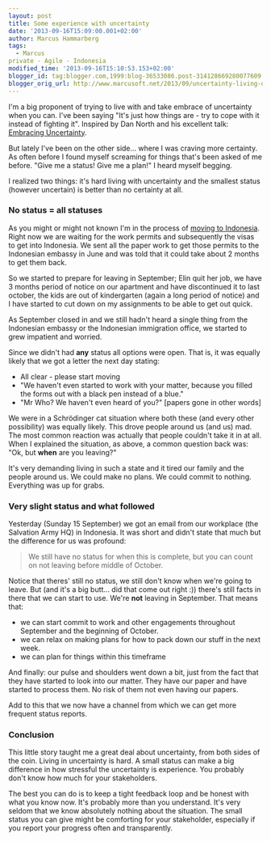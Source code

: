 ```yaml
---
layout: post
title: Some experience with uncertainty
date: '2013-09-16T15:09:00.001+02:00'
author: Marcus Hammarberg
tags:
  - Marcus
private - Agile - Indonesia
modified_time: '2013-09-16T15:10:53.153+02:00'
blogger_id: tag:blogger.com,1999:blog-36533086.post-314128669280077609
blogger_orig_url: http://www.marcusoft.net/2013/09/uncertainty-living-on-other-side-of-it.html
---
```



<div dir="ltr" style="text-align: left;" trbidi="on">

I'm a big proponent of trying to live with and take embrace of
uncertainty when you can. I've been saying "It's just how things are -
try to cope with it instead of fighting it". Inspired by Dan North and
his excellent talk:
<a href="https://vimeo.com/43603453" target="_blank">Embracing
Uncertainty</a>.

But lately I've been on the other side... where I was craving more
certainty. As often before I found myself screaming for things that's
been asked of me before. "Give me a status! Give me a plan!" I heard
myself begging.

I realized two things: it's hard living with uncertainty and the
smallest status (however uncertain) is better than no certainty at
all.



### No status = all statuses


As you might or might not known I'm in the process of
<a href="http://www.marcusoft.net/2013/06/moving-to-indonesia.html"
target="_blank">moving to Indonesia</a>. Right now we are waiting for
the work permits and subsequently the visas to get into Indonesia. We
sent all the paper work to get those permits to the Indonesian embassy
in June and was told that it could take about 2 months to get them
back.

So we started to prepare for leaving in September; Elin quit her job, we
have 3 months period of notice on our apartment and have discontinued it
to last october, the kids are out of kindergarten (again a long period
of notice) and I have started to cut down on my assignments to be able
to get out quick.

As September closed in and we still hadn't heard a single thing from the
Indonesian embassy or the Indonesian immigration office, we started to
grew impatient and worried.

Since we didn't had **any** status all options were open. That is, it
was equally likely that we got a letter the next day stating:


-   All clear - please start moving
-   "We haven't even started to work with your matter, because you
    filled the forms out with a black pen instead of a blue." 
-   "Mr Who? We haven't even heard of you?" \[papers gone in other
    words\]

<div>

We were in a Schrödinger cat situation where both these (and every other
possibility) was equally likely. This drove people around us (and us)
mad. The most common reaction was actually that people couldn't take it
in at all. When I explained the situation, as above, a common question
back was: "Ok, but **when** are you leaving?" 

</div>

<div>



</div>

<div>

It's very demanding living in such a state and it tired our family and
the people around us. We could make no plans. We could commit to
nothing. Everything was up for grabs.

</div>

### Very slight status and what followed

<div>

Yesterday (Sunday 15 September) we got an email from our workplace (the
Salvation Army HQ) in Indonesia. It was short and didn't state that much
but the difference for us was profound:

</div>

> We still have no status for when this is complete, but you can count
> on not leaving before middle of October. 

Notice that theres' still no status, we still don't know when we're
going to leave. But (and it's a big butt... did that come out right :))
there's still facts in there that we can start to use. We're
**not** leaving in September. That means that:


-   we can start commit to work and other engagements throughout
    September and the beginning of October. 
-   we can relax on making plans for how to pack down our stuff in the
    next week. 
-   we can plan for things within this timeframe

<div>

And finally: our pulse and shoulders went down a bit, just from the fact
that they have started to look into our matter. They have our paper and
have started to process them. No risk of them not even having our
papers. 

</div>

<div>



</div>

<div>

Add to this that we now have a channel from which we can get more
frequent status reports. 

</div>

### Conclusion

<div>

This little story taught me a great deal about uncertainty, from both
sides of the coin. Living in uncertainty is hard. A small status can
make a big difference in how stressful the uncertainty is experience.
You probably don't know how much for your stakeholders. 

</div>

<div>



</div>

<div>

The best you can do is to keep a tight feedback loop and be honest with
what you know now. It's probably more than you understand. It's very
seldom that we know absolutely nothing about the situation. The small
status you can give might be comforting for your stakeholder, especially
if you report your progress often and transparently. 

</div>

<div>



</div>



</div>
